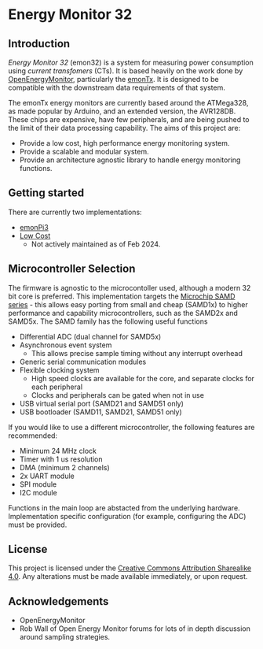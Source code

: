 # Energy Monitor 32

## Introduction

_Energy Monitor 32_ (emon32) is a system for measuring power consumption using _current transfomers_ (CTs). It is based heavily on the work done by [OpenEnergyMonitor](https://openenergymonitor.org), particularly the [emonTx](https://github.com/openenergymonitor/emontx4). It is designed to be compatible with the downstream data requirements of that system.

The emonTx energy monitors are currently based around the ATMega328, as made popular by Arduino, and an extended version, the AVR128DB. These chips are expensive, have few peripherals, and are being pushed to the limit of their data processing capability. The aims of this project are:

  - Provide a low cost, high performance energy monitoring system.
  - Provide a scalable and modular system.
  - Provide an architecture agnostic library to handle energy monitoring functions.

## Getting started

There are currently two implementations:

  - [emonPi3](pcb/emonpi3/README.md)
  - [Low Cost](pcb/lc/README.md)
    - Not actively maintained as of Feb 2024.

## Microcontroller Selection

The firmware is agnostic to the microcontoller used, although a modern 32 bit core is preferred. This implementation targets the [Microchip SAMD series](https://www.microchip.com/en-us/products/microcontrollers-and-microprocessors/32-bit-mcus/sam-32-bit-mcus/sam-d) - this allows easy porting from small and cheap (SAMD1x) to higher performance and capability microcontrollers, such as the SAMD2x and SAMD5x. The SAMD family has the following useful functions

  - Differential ADC (dual channel for SAMD5x)
  - Asynchronous event system
    - This allows precise sample timing without any interrupt overhead
  - Generic serial communication modules
  - Flexible clocking system
    - High speed clocks are available for the core, and separate clocks for each peripheral
    - Clocks and peripherals can be gated when not in use
  - USB virtual serial port (SAMD21 and SAMD51 only)
  - USB bootloader (SAMD11, SAMD21, SAMD51 only)

If you would like to use a different microcontroller, the following features are recommended:

  - Minimum 24 MHz clock
  - Timer with 1 us resolution
  - DMA (minimum 2 channels)
  - 2x UART module
  - SPI module
  - I2C module

Functions in the main loop are abstacted from the underlying hardware. Implementation specific configuration (for example, configuring the ADC) must be provided.

## License

This project is licensed under the [Creative Commons Attribution Sharealike 4.0](https://creativecommons.org/licenses/by-sa/4.0/deed.en). Any alterations must be made available immediately, or upon request.

## Acknowledgements

  - OpenEnergyMonitor
  - Rob Wall of Open Energy Monitor forums for lots of in depth discussion around sampling strategies.

